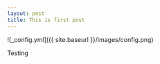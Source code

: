 ```yaml
---
layout: post
title: This is first post
---
```




![_config.yml]({{ site.baseurl }}/images/config.png)

Testing 
